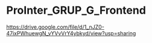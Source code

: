 # ProInter_GRUP_G_Frontend

https://drive.google.com/file/d/1_nJZ0-47ixPWhuewgN_vYVvVrY4ybkyd/view?usp=sharing
